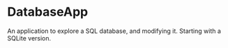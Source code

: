 # DatabaseApp
An application to explore a SQL database, and modifying it. Starting with a SQLite version.

